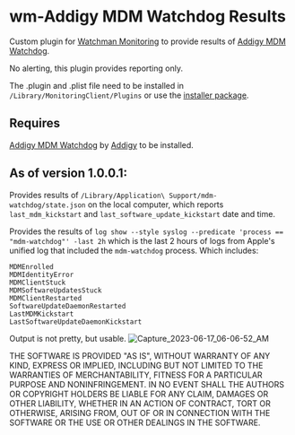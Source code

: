 # wm-Addigy MDM Watchdog Results

Custom plugin for [Watchman Monitoring](https://www.watchmanmonitoring.com) to provide results of [Addigy MDM Watchdog](https://addigy.com/mdm-watchdog/).

No alerting, this plugin provides reporting only.

The .plugin and .plist file need to be installed in `/Library/MonitoringClient/Plugins` or use the [installer package](https://github.com/macitpros/wm-addigy-mdm-watchdog/blob/master/wm-addigy-mdm-watchdog/build/wm-addigy-mdm-watchdog.pkg).

## Requires
[Addigy MDM Watchdog](https://addigy.com/mdm-watchdog/) by [Addigy](https://addigy.com/) to be installed.

## As of version 1.0.0.1:
Provides results of `/Library/Application\ Support/mdm-watchdog/state.json` on the local computer, which reports `last_mdm_kickstart` and `last_software_update_kickstart` date and time.

Provides the results of `log show --style syslog --predicate 'process == "mdm-watchdog"' -last 2h` which is the last 2 hours of logs from Apple's unified log that included the `mdm-watchdog` process.
Which includes:
```
MDMEnrolled
MDMIdentityError
MDMClientStuck
MDMSoftwareUpdatesStuck
MDMClientRestarted
SoftwareUpdateDaemonRestarted
LastMDMKickstart
LastSoftwareUpdateDaemonKickstart
```

Output is not pretty, but usable.
![Capture_2023-06-17_06-06-52_AM](https://github.com/macitpros/wm-addigy-mdm-watchdog/assets/17754199/a72606f6-c063-4059-82c3-a1e1e451bd58)

THE SOFTWARE IS PROVIDED "AS IS", WITHOUT WARRANTY OF ANY KIND, EXPRESS OR
IMPLIED, INCLUDING BUT NOT LIMITED TO THE WARRANTIES OF MERCHANTABILITY,
FITNESS FOR A PARTICULAR PURPOSE AND NONINFRINGEMENT. IN NO EVENT SHALL THE
AUTHORS OR COPYRIGHT HOLDERS BE LIABLE FOR ANY CLAIM, DAMAGES OR OTHER
LIABILITY, WHETHER IN AN ACTION OF CONTRACT, TORT OR OTHERWISE, ARISING FROM,
OUT OF OR IN CONNECTION WITH THE SOFTWARE OR THE USE OR OTHER DEALINGS IN
THE SOFTWARE.
